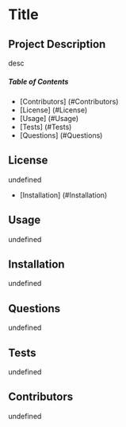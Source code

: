 # Title
 
## Project Description
desc
##### Table of Contents
* [Contributors] (#Contributors)
* [License] (#License)
* [Usage] (#Usage)
* [Tests] (#Tests)
* [Questions] (#Questions)
## License
undefined
* [Installation] (#Installation)
## Usage
undefined
## Installation
undefined
## Questions
undefined
## Tests
undefined
## Contributors
undefined

